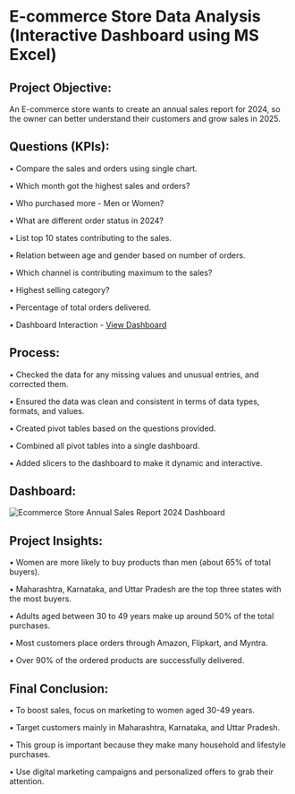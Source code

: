# E-commerce Store Data Analysis (Interactive Dashboard using MS Excel)

## Project Objective:
An E-commerce store wants to create an annual sales report for 2024, so the owner can better understand their customers and grow sales in 2025.

## Questions (KPIs):
• Compare the sales and orders using single chart.

• Which month got the highest sales and orders?

• Who purchased more - Men or Women?

• What are different order status in 2024?

• List top 10 states contributing to the sales.

• Relation between age and gender based on number of orders.

• Which channel is contributing maximum to the sales?

• Highest selling category?

• Percentage of total orders delivered.

• Dashboard Interaction - <a href="https://github.com/Sunil-Rathod/Ecommerce-Store-Data-Analysis/blob/main/Ecommerce%20Store%20Annual%20Sales%20Report%202024%20Dashboard.pdf">View Dashboard</a>

## Process:
• Checked the data for any missing values and unusual entries, and corrected them.

• Ensured the data was clean and consistent in terms of data types, formats, and values.

• Created pivot tables based on the questions provided.

• Combined all pivot tables into a single dashboard.

• Added slicers to the dashboard to make it dynamic and interactive.

## Dashboard:

![Ecommerce Store Annual Sales Report 2024 Dashboard](https://github.com/user-attachments/assets/9ad345a5-6db7-4f2d-aa26-8033b444bf1d)


## Project Insights:

• Women are more likely to buy products than men (about 65% of total buyers).

• Maharashtra, Karnataka, and Uttar Pradesh are the top three states with the most buyers.

• Adults aged between 30 to 49 years make up around 50% of the total purchases.

• Most customers place orders through Amazon, Flipkart, and Myntra.

• Over 90% of the ordered products are successfully delivered.

## Final Conclusion:

• To boost sales, focus on marketing to women aged 30-49 years.

• Target customers mainly in Maharashtra, Karnataka, and Uttar Pradesh.

• This group is important because they make many household and lifestyle purchases.

• Use digital marketing campaigns and personalized offers to grab their attention.
